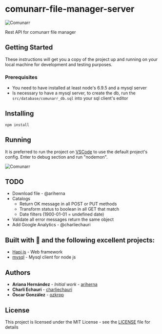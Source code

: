 # comunarr-file-manager-server

![Comunarr](https://static.wixstatic.com/media/338ed6_82a0ae1e055844fdb83495390e31c58c.jpg/v1/fill/w_320,h_192,al_c,q_80,usm_0.66_1.00_0.01/338ed6_82a0ae1e055844fdb83495390e31c58c.webp "Comunarr logo")

Rest API for comunarr file manager

## Getting Started

These instructions will get you a copy of the project up and running on your local machine for development and testing purposes.

### Prerequisites

* You need to have installed at least node's 6.9.5 and a mysql server
* Is necessary to have a mysql server, to create the db, run the ```src/database/comunarr_db.sql``` into your sql client's editor

## Installing
```
npm install
```

## Running
It is preferred to run the project on [VSCode](https://code.visualstudio.com/) to use the default project's config. Enter to debug section and run "nodemon".

![Comunarr](./run.gif "Comunarr logo")

## TODO
* Download file - @ariherna
* Catalogs
  * Return OK message in all POST or PUT methods
  * Transform status to boolean in all GET that match
  * Date filters (1900-01-01 = undefined date)
* Validate all error messages return the same object
* Add Google Analytics - @charliechauri

## Built with 💚 and the following excellent projects:
* [Hapi.js](https://hapijs.com/) - Web framework
* [mysql](https://github.com/mysqljs/mysql) - Mysql client for node js

## Authors

* **Ariana Hernández** - *Initial work* - [ariherna](https://github.com/ariherna)
* **Charli Echauri** - [charliechauri](https://github.com/charliechauri)
* **Óscar González** - [ozkrpp](https://github.com/ozkrpp)

## License

This project is licensed under the MIT License - see the [LICENSE](LICENSE) file for details
